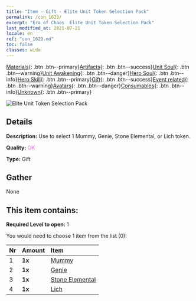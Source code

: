 ```yaml
---
title: "Item - Gift - Elite Unit Token Selection Pack"
permalink: /con_1623/
excerpt: "Era of Chaos  Elite Unit Token Selection Pack"
last_modified_at: 2021-07-21
locale: en
ref: "con_1623.md"
toc: false
classes: wide
---
```

 [Materials](/Items/){: .btn .btn--primary}[Artifacts](/Items/Artifacts/){: .btn .btn--success}[Unit Soul](/Items/UnitSoul/){: .btn .btn--warning}[Unit Awakening](/Items/UnitAwakening/){: .btn .btn--danger}[Hero Soul](/Items/HeroSoul/){: .btn .btn--info}[Hero Skill](/Items/HeroSkill/){: .btn .btn--primary}[Gift](/Items/Gift/){: .btn .btn--success}[Event related](/Items/Events/){: .btn .btn--warning}[Avatars](/Items/Avatars/){: .btn .btn--danger}[Consumables](/Items/Consumables/){: .btn .btn--info}[Unknown](/Items/Unknown/){: .btn .btn--primary}

 ![Elite Unit Token Selection Pack](/images/t/i_907239.png)

## Details
 **Description:** Use to select 1 Mummy, Genie, Stone Elemental, or Lich token.

 **Quality:** <span style="color: #DA70D6">OK</span>

 **Type:** Gift

## Gather

  None

## This item contains:

 **Required Level to open:** 1

 You would need to choose 1 item from the list (0):

  | Nr | Amount |     Item    |
  |:---|:-------|:------------|
  | 1 |  **1x** | [Mummy](/Items/unt_215/) |  | 
  | 2 |  **1x** | [Genie](/Items/unt_239/) |  | 
  | 3 |  **1x** | [Stone Elemental](/Items/unt_266/) |  | 
  | 4 |  **1x** | [Lich](/Items/unt_212/) |  | 
